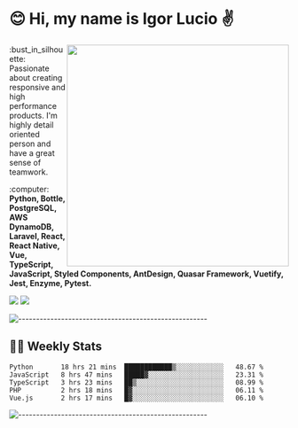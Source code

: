 # :blush: Hi, my name is Igor Lucio :v:

<img src="https://github-readme-stats.vercel.app/api?username=iguit0&show_icons=true&count_private=true&theme=tokyonight" min-width="400px" max-width="400px" width="400px" align="right" />

<p align="left"> 
  :bust_in_silhouette: Passionate about creating responsive and high performance products.
  I'm highly detail oriented person and have a great sense of teamwork.
</p>

<p align="left">
  :computer: <strong>Python, Bottle, PostgreSQL, AWS DynamoDB, Laravel, React, React Native, Vue, TypeScript, JavaScript, Styled Components, AntDesign, Quasar Framework, Vuetify, Jest, Enzyme, Pytest.</strong>
</p>

<p align="left">
  <a href="https://www.linkedin.com/in/igor-lucio-alves" target="_blank" rel="noopener noreferrer" alt="Linkedin">
  <img src="https://img.shields.io/badge/LinkedIn-0077B5?style=for-the-badge&logo=linkedin&logoColor=white" /></a>

  <a href="https://t.me/iguit0" target="_blank" rel="noopener noreferrer" alt="Telegram">
  <img src="https://img.shields.io/badge/Telegram-2CA5E0?style=for-the-badge&logo=telegram&logoColor=white" /></a>
</p>

![-----------------------------------------------------](https://raw.githubusercontent.com/andreasbm/readme/master/assets/lines/aqua.png)

## :man_technologist: Weekly Stats
<!--START_SECTION:waka-->
```text
Python       18 hrs 21 mins  ████████████▒░░░░░░░░░░░░   48.67 % 
JavaScript   8 hrs 47 mins   █████▓░░░░░░░░░░░░░░░░░░░   23.31 % 
TypeScript   3 hrs 23 mins   ██▒░░░░░░░░░░░░░░░░░░░░░░   08.99 % 
PHP          2 hrs 18 mins   █▓░░░░░░░░░░░░░░░░░░░░░░░   06.11 % 
Vue.js       2 hrs 17 mins   █▓░░░░░░░░░░░░░░░░░░░░░░░   06.10 % 
```
<!--END_SECTION:waka-->
![-----------------------------------------------------](https://raw.githubusercontent.com/andreasbm/readme/master/assets/lines/aqua.png)

